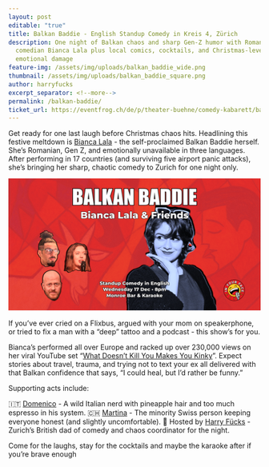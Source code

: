 ```yaml
---
layout: post
editable: "true"
title: Balkan Baddie - English Standup Comedy in Kreis 4, Zürich
description: One night of Balkan chaos and sharp Gen-Z humor with Romanian
  comedian Bianca Lala plus local comics, cocktails, and Christmas-level
  emotional damage
feature-img: /assets/img/uploads/balkan_baddie_wide.png
thumbnail: /assets/img/uploads/balkan_baddie_square.png
author: harryfucks
excerpt_separator: <!--more-->
permalink: /balkan-baddie/
ticket_url: https://eventfrog.ch/de/p/theater-buehne/comedy-kabarett/balkan-baddie-english-standup-comedy-in-kreis-4-zuerich-7386073835898936213.html
---
```

Get ready for one last laugh before Christmas chaos hits. Headlining this festive meltdown is [Bianca Lala](https://www.instagram.com/biancascomedy/) - the self-proclaimed Balkan Baddie herself. She’s Romanian, Gen Z, and emotionally unavailable in three languages. After performing in 17 countries (and surviving five airport panic attacks), she’s bringing her sharp, chaotic comedy to Zurich for one night only.

![Balkan Baddie - English Comedy Night in Zurich Kreis 4](/assets/img/uploads/Balkan_Baddie_Wide.png "Balkan Baddie - English Comedy Night in Zurich Kreis 4")

If you’ve ever cried on a Flixbus, argued with your mom on speakerphone, or tried to fix a man with a “deep” tattoo and a podcast - this show’s for you.

Bianca’s performed all over Europe and racked up over 230,000 views on her viral YouTube set “[What Doesn’t Kill You Makes You Kinky](https://youtu.be/btwjDuLTv-g?si=Ekaty6V6cgMs4fGK)”. Expect stories about travel, trauma, and trying not to text your ex  all delivered with that Balkan confidence that says, “I could heal, but I’d rather be funny.”

Supporting acts include:

🇮🇹 [Domenico](https://www.instagram.com/laugh_at_domenico/) - A wild Italian nerd with pineapple hair and too much espresso in his system.
🇨🇭 [Martina](https://www.instagram.com/martinadoescomedy) - The minority Swiss person keeping everyone honest (and slightly uncomfortable).
🎤 Hosted by [Harry Fücks](https://www.instagram.com/harryf.cks) - Zurich’s British dad of comedy and chaos coordinator for the night.

Come for the laughs, stay for the cocktails and maybe the karaoke after if you’re brave enough
